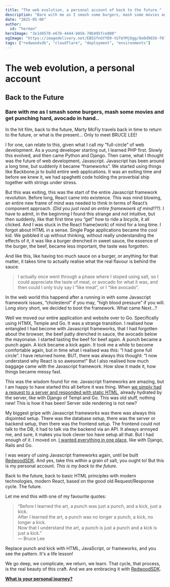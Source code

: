 ```yaml
---
title: "The web evolution, a personal account of back to the future."
description: "Bare with me as I smash some burgers, mash some movies and get punching hard, avocado in hand. RedwoodSDK style"
date: "2025-05-06"
author:
  id: "herman"
heroImage: "3e1d4578-e67b-4444-b056-70b495fce800"
ogImage: "https://imagedelivery.net/EBSSfnGYYD9-tGTmYMjDgg/0a0d9656-f074-43bc-110d-1d1a35338c00/public"
tags: ["redwoodsdk", "cloudflare", "deployment", "environments"]
---
```

# The web evolution, a personal account  
## Back to the Future

### Bare with me as I smash some burgers, mash some movies and get punching hard, avocado in hand..

In the hit film, back to the future, Marty McFly travels back in time to return to the future, or what is the present... Only to meet BRUCE LEE!

I for one, can relate to this, given what I call my “full-circle” of web development. As a young developer starting out, I learned PHP first. Slowly this evolved, and then came Python and Django. Then came, what I thought was the future of web development, Javascript. Javascript has been around a long time, but suddenly it became “frameworks”. We started using things like Backbone.js to build entire web applications. It was an exiting time and before we knew it, we had spaghetti code holding the proverbial ship together with strings under stress. 

But this was exiting, this was the start of the entire Javascript framework revolution. Before long, React came into existence. This was mind blowing, an entire new frame of mind was needed to think in terms of React’s component approach. _(Did you just read an entire framewoerk of mind!??)_. 
I have to admit, in the beginning I found this strange and not intuitive, but then suddenly, like that first time you “get” how to ride a bicycle, it all clicked. And I was stuck in the React frame(work) of mind for a long time. I forgot about HTML in a sense. Single Page applications became the cool kid. We gobbled it up without thinking, without really understanding the effects of it, it was like a burger drenched in sweet sauce, the essence of the burger, the beef, became less important, the taste was forgotten.

And like this, like having too much sauce on a burger, or anything for that matter, it takes time to actually realise what the real flavour is behind the sauce. 
> I actually once went through a phase where I stoped using salt, so I could appreciate the taste of meat, or avocado for what it was, and then could I only truly say I “like meat”, or I “like avocado”.

In the web world this happend after a running in with some Javascript framework issues, “cholesterol” if you may, “high blood pressure” if you will. Long story short, we decided to boot the framework. What came Next…? 

Well we moved our entire application and website over to Go. Specifically using HTMX, Temple and Go. It was a strange transition. I realised how entangled I had become with Javascript frameworks, that I had forgotten about the browser, the beef patty drenched in sauce, the avocado below the mayonaise. I started tasting the beef for beef again. A punch became a punch again. A kick became a kick again. It took me a while to become comfortable again, but in time what I realised was this: “I had gone full circle”. I have returned home. BUT, there was always this thought: “I now understand why React is so awesome!” But I also realised how much baggage came with the Javascript framework. How slow it made it, how things became messy fast.

This was the wisdom found for me. Javascript frameworks are amazing, but I am happy to have started this all before it was thing. When [we simply had a request to a server and responded with static HTML](https://docs.rwsdk.com/core/routing/), already hydrated by the server, like with Django of Templ and Go. This was old stuff, nothing new! This is how it has been! Server side rendering is not new?

My biggest gripe with Javascript frameworks was there was always this disjointed setup. There was the database setup, there was the server or backend setup, then there was the frontend setup. The frontend could not talk to the DB, it had to talk via the backend via an API. It always annoyed me, and sure, it makes you look clever too have setup all that. But I had enough of it. I moved on. [I wanted everything in one place](https://docs.rwsdk.com/tutorial/full-stack-app/setup/), like with Django, Rails and Go. 

I was weary of using Javascript frameworks again, until be built [RedwoodSDK](https://docs.rwsdk.com/). And yes, take this within a grain of salt, you ought to! But this is my personal account. _This is my back to the future._

Back to the future, back to basic HTML principles with modern technologies, modern React, based on the good old Request/Response cycle. The future.

Let me end this with one of my favourite quotes:

> “Before I learned the art, a punch was just a punch, and a kick, just a kick.  
> After I learned the art, a punch was no longer a punch, a kick, no longer a kick.  
> Now that I understand the art, a punch is just a punch and a kick is just a kick.”  
> — Bruce Lee

Replace punch and kick with HTML, JavaScript, or frameworks, and you see the pattern. It's a life lesson!

We go deep, we complicate, we return, we learn. That cycle, that process, is the real beauty of this craft. And we are embracing it with [RedwoodSDK](https://docs.rwsdk.com/).

**[What is your personal journey?](https://x.com/RedwoodJS)**